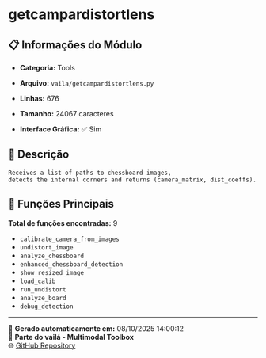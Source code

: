 # getcampardistortlens

## 📋 Informações do Módulo

- **Categoria:** Tools
- **Arquivo:** `vaila/getcampardistortlens.py`
- **Linhas:** 676
- **Tamanho:** 24067 caracteres


- **Interface Gráfica:** ✅ Sim

## 📖 Descrição


    Receives a list of paths to chessboard images,
    detects the internal corners and returns (camera_matrix, dist_coeffs).
    

## 🔧 Funções Principais

**Total de funções encontradas:** 9

- `calibrate_camera_from_images`
- `undistort_image`
- `analyze_chessboard`
- `enhanced_chessboard_detection`
- `show_resized_image`
- `load_calib`
- `run_undistort`
- `analyze_board`
- `debug_detection`




---

📅 **Gerado automaticamente em:** 08/10/2025 14:00:12  
🔗 **Parte do vailá - Multimodal Toolbox**  
🌐 [GitHub Repository](https://github.com/vaila-multimodaltoolbox/vaila)
